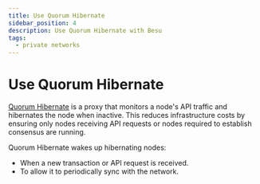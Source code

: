 ```yaml
---
title: Use Quorum Hibernate
sidebar_position: 4
description: Use Quorum Hibernate with Besu
tags:
  - private networks
---
```


# Use Quorum Hibernate

[Quorum Hibernate] is a proxy that monitors a node's API traffic and hibernates the node when inactive. This reduces infrastructure costs by ensuring only nodes receiving API requests or nodes required to establish consensus are running.

Quorum Hibernate wakes up hibernating nodes:

- When a new transaction or API request is received.
- To allow it to periodically sync with the network.

<!-- links -->

[Quorum Hibernate]: https://github.com/ConsenSys/quorum-hibernate
